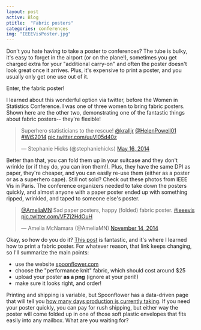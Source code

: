 ```yaml
---
layout: post
active: Blog
ptitle:  "Fabric posters" 
categories: conferences 
img: "IEEEVisPoster.jpg"
---
```


Don't you hate having to take a poster to conferences? The tube is bulky, it's easy to forget in the airport (or on the plane!), sometimes you get charged extra for your "additional carry-on" and often the poster doesn't look great once it arrives. Plus, it's expensive to print a poster, and you usually only get one use out of it. 

Enter, the fabric poster!

<!--more--> 

I learned about this wonderful option via twitter, before the Women in Statistics Conference. I was one of three women to bring fabric posters. Shown here are the other two, demonstrating one of the fantastic things about fabric posters-- they're flexible!

<blockquote class="twitter-tweet" lang="en"><p>Superhero statisticians to the rescue! <a href="https://twitter.com/kralljr">@kralljr</a> <a href="https://twitter.com/HelenPowell01">@HelenPowell01</a> <a href="https://twitter.com/hashtag/WiS2014?src=hash">#WiS2014</a> <a href="http://t.co/uuVl05d40z">pic.twitter.com/uuVl05d40z</a></p>&mdash; Stephanie Hicks (@stephaniehicks) <a href="https://twitter.com/stephaniehicks/status/467447722703060994">May 16, 2014</a></blockquote>
<script async src="//platform.twitter.com/widgets.js" charset="utf-8"></script>

Better than that, you can fold them up in your suitcase and they don't wrinkle (or if they do, you can iron them!). Plus, they have the same DPI as paper, they're cheaper, and you can easily re-use them (either as a poster or as a superhero cape). Still not sold? Check out these photos from IEEE Vis in Paris. The conference organizers needed to take down the posters quickly, and almost anyone with a paper poster ended up with something ripped, wrinkled, and taped to someone else's poster.

<blockquote class="twitter-tweet" lang="en"><p><a href="https://twitter.com/AmeliaMN">@AmeliaMN</a> Sad paper posters, happy (folded) fabric poster. <a href="https://twitter.com/hashtag/ieeevis?src=hash">#ieeevis</a> <a href="http://t.co/VFZj2HdOuH">pic.twitter.com/VFZj2HdOuH</a></p>&mdash; Amelia McNamara (@AmeliaMN) <a href="https://twitter.com/AmeliaMN/status/533186832344055809">November 14, 2014</a></blockquote>
<script async src="//platform.twitter.com/widgets.js" charset="utf-8"></script>

Okay, so how do you do it? [This post](http://ascb.org/how-to-print-a-fabric-poster/) is fantastic, and it's where I learned how to print a fabric poster. For whatever reason, that link keeps changing, so I'll summarize the main points:

* use the website [spoonflower.com](http://www.spoonflower.com)
* choose the "performance knit" fabric, which should cost around $25
* upload your poster **as a png** (ignore at your peril!)
* make sure it looks right, and order!

Printing and shipping is variable, but Spoonflower has a data-driven page that will tell you [how many days production is currently taking](http://help.spoonflower.com/customer/portal/articles/1173283-how-long-will-it-take-to-get-my-order-). If you need your poster quickly, you can pay for rush shipping, but either way the poster will come folded up in one of those soft plastic envelopes that fits easily into any mailbox. What are you waiting for?
